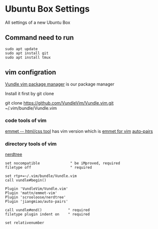 # Ubuntu Box Settings

All settings of a new Ubuntu Box

## Command need to run

```
sudo apt update
sudo apt install git
sudo apt install tmux
```

## vim configration

[Vundle vim package manager](https://github.com/VundleVim/Vundle.vim) is our package manager

Install it first by git clone 

git clone https://github.com/VundleVim/Vundle.vim.git ~/.vim/bundle/Vundle.vim

### code tools of vim

[emmet -- html/css tool](https://emmet.io/) has vim version which is [emmet for vim](https://github.com/mattn/emmet-vim)
[auto-pairs](https://github.com/jiangmiao/auto-pairs)


### directory tools of vim

[nerdtree](https://github.com/scrooloose/nerdtree)

```
set nocompatible              " be iMproved, required
filetype off                  " required

set rtp+=~/.vim/bundle/Vundle.vim
call vundle#begin()

Plugin 'VundleVim/Vundle.vim'
Plugin 'mattn/emmet-vim'
Plugin 'scrooloose/nerdtree'
Plugin 'jiangmiao/auto-pairs'

call vundle#end()            " required
filetype plugin indent on    " required

set relativenumber
```
